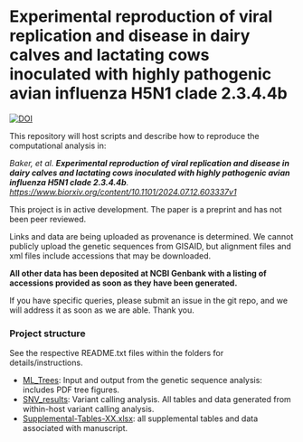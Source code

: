 # Experimental reproduction of viral replication and disease in dairy calves and lactating cows inoculated with highly pathogenic avian influenza H5N1 clade 2.3.4.4b 
[![DOI](https://zenodo.org/badge/835369959.svg)](https://zenodo.org/doi/10.5281/zenodo.13126628)

This repository will host scripts and describe how to reproduce the computational analysis in:

*Baker, et al. **Experimental reproduction of viral replication and disease in dairy calves and lactating cows inoculated with highly pathogenic avian influenza H5N1 clade 2.3.4.4b**. https://www.biorxiv.org/content/10.1101/2024.07.12.603337v1*

This project is in active development. The paper is a preprint and has not been peer reviewed. 

Links and data are being uploaded as provenance is determined. We cannot publicly upload the genetic sequences from GISAID, but alignment files and xml files include accessions that may be downloaded.

**All other data has been deposited at NCBI Genbank with a listing of accessions provided as soon as they have been generated.**

If you have specific queries, please submit an issue in the git repo, and we will address it as soon as we are able. Thank you.


### Project structure ###
See the respective README.txt files within the folders for details/instructions.
- [ML_Trees](ML_Trees/): Input and output from the genetic sequence analysis: includes PDF tree figures.
- [SNV_results](SNV_results/): Variant calling analysis. All tables and data generated from within-host variant calling analysis.
- [Supplemental-Tables-XX.xlsx](): all supplemental tables and data associated with manuscript.
